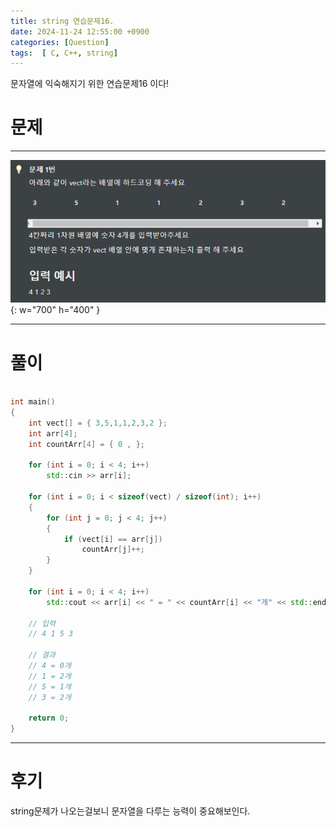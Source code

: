 ```yaml
---
title: string 연습문제16.
date: 2024-11-24 12:55:00 +0900
categories: [Question]  
tags:  [ C, C++, string]
---
```


문자열에 익숙해지기 위한 연습문제16 이다!

# 문제   
---------------------------------------

![Desktop View](/assets/img/string11.png){: w="700" h="400" }

---------------------------------------

# 풀이

```c++

int main()
{
    int vect[] = { 3,5,1,1,2,3,2 };
    int arr[4];
    int countArr[4] = { 0 , };
    
    for (int i = 0; i < 4; i++)
        std::cin >> arr[i];
    
    for (int i = 0; i < sizeof(vect) / sizeof(int); i++)
    {
        for (int j = 0; j < 4; j++)
        {
            if (vect[i] == arr[j])
                countArr[j]++;
        }
    }
    
    for (int i = 0; i < 4; i++)	
        std::cout << arr[i] << " = " << countArr[i] << "개" << std::endl;
    
    // 입력
    // 4 1 5 3

    // 결과
    // 4 = 0개
    // 1 = 2개
    // 5 = 1개
    // 3 = 2개
    
    return 0;
}

```
---------------------------------------

# 후기

string문제가 나오는걸보니 문자열을 다루는 능력이 중요해보인다.

